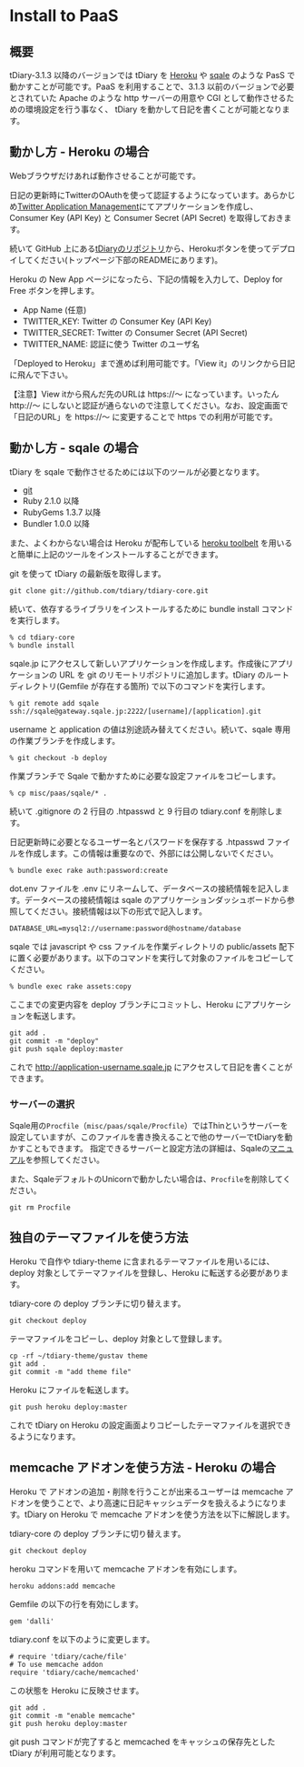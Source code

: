 Install to PaaS
=====================

概要
--

tDiary-3.1.3 以降のバージョンでは tDiary を [Heroku](http://www.heroku.com) や [sqale](http://sqale.jp) のような PasS で動かすことが可能です。PaaS を利用することで、3.1.3 以前のバージョンで必要とされていた Apache のような http サーバーの用意や CGI として動作させるための環境設定を行う事なく、 tDiary を動かして日記を書くことが可能となります。

動かし方 - Heroku の場合
----

Webブラウザだけあれば動作させることが可能です。

日記の更新時にTwitterのOAuthを使って認証するようになっています。あらかじめ[Twitter Application Management](https://apps.twitter.com/)にてアプリケーションを作成し、Consumer Key (API Key) と Consumer Secret (API Secret) を取得しておきます。

続いて GitHub 上にある[tDiaryのリポジトリ](https://github.com/tdiary/tdiary-core)から、Herokuボタンを使ってデプロイしてください(トップページ下部のREADMEにあります)。

Heroku の New App ページになったら、下記の情報を入力して、Deploy for Free ボタンを押します。

* App Name (任意)
* TWITTER_KEY: Twitter の Consumer Key (API Key)
* TWITTER_SECRET: Twitter の Consumer Secret (API Secret)
* TWITTER_NAME: 認証に使う Twitter のユーザ名

「Deployed to Heroku」まで進めば利用可能です。「View it」のリンクから日記に飛んで下さい。

【注意】View itから飛んだ先のURLは https://～ になっています。いったん http://～ にしないと認証が通らないので注意してください。なお、設定画面で「日記のURL」を https://～ に変更することで https での利用が可能です。

動かし方 - sqale の場合
----

tDiary を sqale で動作させるためには以下のツールが必要となります。

  - [git](http://git-scm.com)
  - Ruby 2.1.0 以降
  - RubyGems 1.3.7 以降
  - Bundler 1.0.0 以降

また、よくわからない場合は Heroku が配布している [heroku toolbelt](https://toolbelt.heroku.com) を用いると簡単に上記のツールをインストールすることができます。

git を使って tDiary の最新版を取得します。

```
git clone git://github.com/tdiary/tdiary-core.git
```

続いて、依存するライブラリをインストールするために bundle install コマンドを実行します。

```
% cd tdiary-core
% bundle install
```

sqale.jp にアクセスして新しいアプリケーションを作成します。作成後にアプリケーションの URL を git のリモートリポジトリに追加します。tDiary のルートディレクトリ(Gemfile が存在する箇所) で以下のコマンドを実行します。

```
% git remote add sqale ssh://sqale@gateway.sqale.jp:2222/[username]/[application].git
```

username と application の値は別途読み替えてください。続いて、sqale 専用の作業ブランチを作成します。

```
% git checkout -b deploy
```

作業ブランチで Sqale で動かすために必要な設定ファイルをコピーします。

```
% cp misc/paas/sqale/* .
```

続いて .gitignore の 2 行目の .htpasswd と 9 行目の tdiary.conf を削除します。

日記更新時に必要となるユーザー名とパスワードを保存する .htpasswd ファイルを作成します。この情報は重要なので、外部には公開しないでください。

```
% bundle exec rake auth:password:create
```

dot.env ファイルを .env にリネームして、データベースの接続情報を記入します。データベースの接続情報は sqale のアプリケーションダッシュボードから参照してください。接続情報は以下の形式で記入します。

```
DATABASE_URL=mysql2://username:password@hostname/database
```

sqale では javascript や css ファイルを作業ディレクトリの public/assets 配下に置く必要があります。以下のコマンドを実行して対象のファイルをコピーしてください。

```
% bundle exec rake assets:copy
```

ここまでの変更内容を deploy ブランチにコミットし、Heroku にアプリケーションを転送します。

```
git add .
git commit -m "deploy"
git push sqale deploy:master
```

これで http://application-username.sqale.jp にアクセスして日記を書くことができます。

### サーバーの選択

Sqale用の`Procfile`（`misc/paas/sqale/Procfile`）ではThinというサーバーを設定していますが、このファイルを書き換えることで他のサーバーでtDiaryを動かすこともできます。
指定できるサーバーと設定方法の詳細は、Sqaleの[マニュアル](https://sqale.jp/support/manual/change-web-server)を参照してください。

また、SqaleデフォルトのUnicornで動かしたい場合は、`Procfile`を削除してください。

```
git rm Procfile
```

独自のテーマファイルを使う方法
----

Heroku で自作や tdiary-theme に含まれるテーマファイルを用いるには、deploy 対象としてテーマファイルを登録し、Heroku に転送する必要があります。

tdiary-core の deploy ブランチに切り替えます。

```
git checkout deploy
```

テーマファイルをコピーし、deploy 対象として登録します。

```
cp -rf ~/tdiary-theme/gustav theme
git add .
git commit -m "add theme file"
```

Heroku にファイルを転送します。

```
git push heroku deploy:master
```

これで tDiary on Heroku の設定画面よりコピーしたテーマファイルを選択できるようになります。

memcache アドオンを使う方法 - Heroku の場合
----

Heroku で アドオンの追加・削除を行うことが出来るユーザーは memcache アドオンを使うことで、より高速に日記キャッシュデータを扱えるようになります。tDiary on Heroku で memcache アドオンを使う方法を以下に解説します。

tdiary-core の deploy ブランチに切り替えます。

```
git checkout deploy
```

heroku コマンドを用いて memcache アドオンを有効にします。

```
heroku addons:add memcache
```

Gemfile の以下の行を有効にします。

```
gem 'dalli'
```

tdiary.conf を以下のように変更します。

```
# require 'tdiary/cache/file'
# To use memcache addon
require 'tdiary/cache/memcached'
```

この状態を Heroku に反映させます。

```
git add .
git commit -m "enable memcache"
git push heroku deploy:master
```

git push コマンドが完了すると memcached をキャッシュの保存先とした tDiary が利用可能となります。
